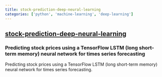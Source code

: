 ```yaml
---
title: stock-prediction-deep-neural-learning
categories: ['python', 'machine-learning', 'deep-learning']
---
```

## [stock-prediction-deep-neural-learning](https://github.com/JordiCorbilla/stock-prediction-deep-neural-learning)

### Predicting stock prices using a TensorFlow LSTM (long short-term memory) neural network for times series forecasting


Predicting stock prices using a TensorFlow LSTM (long short-term memory) neural network for times series forecasting.
